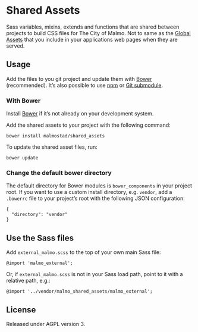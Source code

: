 Shared Assets
=============

Sass variables, mixins, extends and functions that are shared between projects to build CSS files for The City of Malmo. Not to same as the [Global Assets](malmostad/global_assets) that you include in your applications web pages when they are served.

## Usage
Add the files to you git project and update them with [Bower](http://bower.io/) (recommended). It’s also possible to use [npm](https://www.npmjs.org/) or [Git submodule](http://git-scm.com/book/en/Git-Tools-Submodules).

### With Bower

Install [Bower](http://bower.io/) if it’s not already on your development system.

Add the shared assets to your project with the following command:

    bower install malmostad/shared_assets

To update the shared asset files, run:

    bower update

### Change the default bower directory
The default directory for Bower modules is `bower_components` in your project root. If you want to use a custom install directory, e.g. `vendor`, add a `.bowerrc` file to your project’s root with the following JSON configuration:

    {
      "directory": "vendor"
    }

## Use the Sass files
Add `external_malmo.scss` to the top of your own main Sass file:

    @import 'malmo_external';

Or, if `external_malmo.scss` is not in your Sass load path, point to it with a relative path, e.g.:

    @import '../vendor/malmo_shared_assets/malmo_external';


## License
Released under AGPL version 3.
